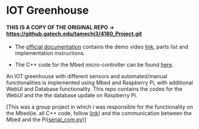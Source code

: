 # IOT Greenhouse

#### THIS IS A COPY OF THE ORIGINAL REPO -> https://github.gatech.edu/tamechi3/4180_Project.git

- The [official documentation](https://docs.google.com/document/d/12XrbLskBRoRTIRZTQaoPVDgW_JzcDZ5-kt7HkfdbUTA/edit?usp=sharing) contains the demo video [link](https://www.youtube.com/watch?v=RvQbsjxnbIE), parts list and implementation instructions.

- The C++ code for the Mbed micro-controller can be found [here](https://os.mbed.com/users/tamechi3/code/Final_project). 

An IOT greenhouse with different sensors and automated/manual functionalities is implemented using Mbed and Raspberry Pi, with additional WebUI and Database functionality. 
This repo contains the codes for the WebUI and the the database update on Raspberry Pi. 

[This was a group project in which i was responsible for the functionality on the Mbed(ie. all C++ code, follow [link](https://os.mbed.com/users/tamechi3/code/Final_project)) and the communication between the Mbed and the Pi([serial_com.py](https://github.com/tamechi/IOT-Greenhouse/blob/master/serial_com.py))]

